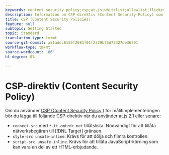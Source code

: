 ```yaml
---
keywords: content security policy;csp;at.js;whitelist;allowlist;flicker;pre-hide;pre-hiding;prehiding
description: Information om CSP-direktiv (Content Security Policy) som du bör lägga till när du använder Adobe Target at.js 2.1 eller senare.
title: CSP (Content Security Policies)
feature: null
subtopic: Getting Started
topic: Standard
translation-type: tm+mt
source-git-commit: a51addc6155f2681f01f2329b25d72327de36701
workflow-type: tm+mt
source-wordcount: '86'
ht-degree: 0%

---
```



# CSP-direktiv (Content Security Policy)

Om du använder [CSP (Content Security Policy](https://en.wikipedia.org/wiki/Content_Security_Policy) ) för målitimplementeringen bör du lägga till följande CSP-direktiv när du använder [at.js 2.1 eller senare](/help/c-implementing-target/c-implementing-target-for-client-side-web/target-atjs-versions.md):

* `connect-src` med `*.tt.omtrdc.net` tillåtslista. Nödvändigt för att tillåta nätverksbegäran till [!DNL Target] gränsen.
* `style-src unsafe-inline`. Krävs för att dölja och flimra kontrollen.
* `script-src unsafe-inline`.  Krävs för att tillåta JavaScript-körning som kan vara en del av ett HTML-erbjudande.
